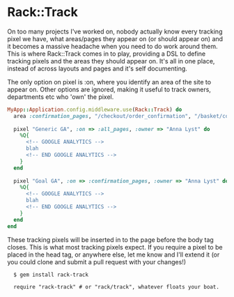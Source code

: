 # Rack::Track

On too many projects I've worked on, nobody actually know every tracking pixel we have, what areas/pages they appear on (or should appear on) and it 
becomes a massive headache when you need to do work around them. This is where Rack::Track comes in to play, providing a DSL to define tracking pixels
and the areas they should appear on. It's all in one place, instead of across layouts and pages and it's self documenting. 

The only option on pixel is :on, where you identify an area of the site to appear on. Other options are ignored, making it useful to track owners, departments etc who 'own' the pixel.

```ruby
MyApp::Application.config.middleware.use(Rack::Track) do
  area :confirmation_pages, "/checkout/order_confirmation", "/basket/complete"
  
  pixel "Generic GA", :on => :all_pages, :owner => "Anna Lyst" do
    %Q{
      <!-- GOOGLE ANALYTICS --> 
      blah
      <!-- END GOOGLE ANALYTICS --> 
    }
  end
  
  pixel "Goal GA", :on => :confirmation_pages, :owner => "Anna Lyst" do
    %Q{
      <!-- GOOGLE ANALYTICS --> 
      blah
      <!-- END GOOGLE ANALYTICS --> 
    }
  end
end
```

These tracking pixels will be inserted in to the page before the body tag closes. This is what most tracking pixels expect. If you require a pixel
to be placed in the head tag, or anywhere else, let me know and I'll extend it (or you could clone and submit a pull request with your changes!)

      $ gem install rack-track

      require "rack-track" # or "rack/track", whatever floats your boat.

